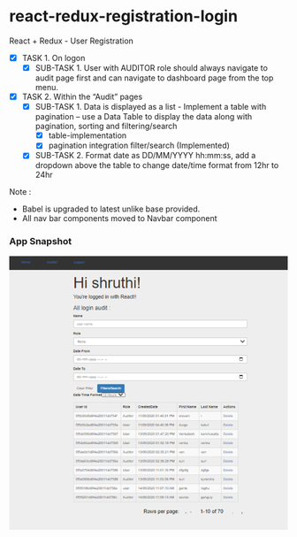 # react-redux-registration-login

React + Redux - User Registration

- [x] TASK 1. On logon
  - [x] SUB-TASK 1. User with AUDITOR role should always navigate to audit page first and can navigate to dashboard page from the top menu.
- [x] TASK 2. Within the “Audit” pages
  - [x] SUB-TASK 1. Data is displayed as a list - Implement a table with pagination – use a Data Table to display the data along with pagination, sorting and filtering/search
    - [x] table-implementation
    - [x] pagination integration filter/search (Implemented)
  - [x] SUB-TASK 2. Format date as DD/MM/YYYY hh:mm:ss, add a dropdown above the table to change date/time format from 12hr to 24hr

Note :

- Babel is upgraded to latest unlike base provided.
- All nav bar components moved to Navbar component

### App Snapshot

![App-Snapshot](https://github.com/shruthi-thupakula/evaluation-demo-web-react/blob/master/application-snapshot.png)
